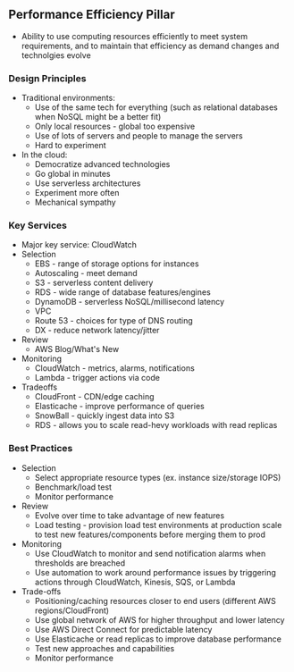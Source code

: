 ## Performance Efficiency Pillar
* Ability to use computing resources efficiently to meet system requirements, and to maintain that efficiency as demand changes and technolgies evolve

### Design Principles
* Traditional environments:
    * Use of the same tech for everything (such as relational databases when NoSQL might be a better fit)
    * Only local resources - global too expensive
    * Use of lots of servers and people to manage the servers
    * Hard to experiment
* In the cloud:
    * Democratize advanced technologies
    * Go global in minutes
    * Use serverless architectures
    * Experiment more often
    * Mechanical sympathy

### Key Services
* Major key service: CloudWatch
* Selection
    * EBS - range of storage options for instances
    * Autoscaling - meet demand
    * S3 - serverless content delivery
    * RDS - wide range of database features/engines
    * DynamoDB - serverless NoSQL/millisecond latency
    * VPC
    * Route 53 - choices for type of DNS routing
    * DX - reduce network latency/jitter
* Review
    * AWS Blog/What's New
* Monitoring
    * CloudWatch - metrics, alarms, notifications
    * Lambda - trigger actions via code
* Tradeoffs
    * CloudFront - CDN/edge caching
    * Elasticache - improve performance of queries
    * SnowBall - quickly ingest data into S3
    * RDS - allows you to scale read-hevy workloads with read replicas

### Best Practices
* Selection
    * Select appropriate resource types (ex. instance size/storage IOPS)
    * Benchmark/load test
    * Monitor performance
* Review
    * Evolve over time to take advantage of new features
    * Load testing - provision load test environments at production scale to test new features/components before merging them to prod
* Monitoring
    * Use CloudWatch to monitor and send notification alarms when thresholds are breached
    * Use automation to work around performance issues by triggering actions through CloudWatch, Kinesis, SQS, or Lambda
* Trade-offs
    * Positioning/caching resources closer to end users (different AWS regions/CloudFront)
    * Use global network of AWS for higher throughput and lower latency
    * Use AWS Direct Connect for predictable latency
    * Use Elasticache or read replicas to improve database performance
    * Test new approaches and capabilities
    * Monitor performance